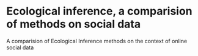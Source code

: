 # Ecological inference, a comparision of methods on social data

A comparision of Ecological Inference methods on the context of online social data
